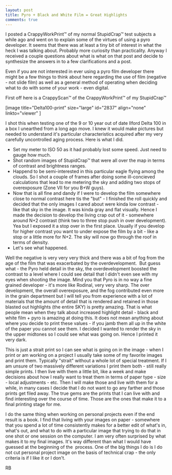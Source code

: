 ```yaml
---
layout: post
title: Pyro + Black and White Film = Great Highlights
comments: true
---
```

I posted a CrappyWorkPrint™ of my normal StupidCrap™ test subjects a while ago and went on to explain some of the virtues of using a pyro developer. It seems that there was at least a tiny bit of interest in what the heck I was talking about. Probably more curiosity than practicality. Anyway I received a couple questions about what is what on that post and decide to synthesize the answers in to a few clarifications and a post.

Even if you are not interested in ever using a pyro film developer there might be a few things to think about here regarding the use of film (negative - not slide film) as well as a general method of operating when deciding what to do with some of your work - even digital.

First off here is a CrappyScan™ of the CrappyWorkPrint™ of my StupidCrap™

[image title="Delta100-print" size="large" id="2837" align="none" linkto="viewer" ]

I shot this when testing one of the 9 or 10 year out of date Ilford Delta 100 in a box I unearthed from a long ago move. I knew it would make pictures but needed to understand it's particular characteristics acquired after my very carefully uncontrolled aging process. Here is what I did.
<ul>
	<li>Set my meter to ISO 50 as it had probably lost some speed. Just need to gauge how much.</li>
	<li>Shot random images of StupidCrap™ that were all over the map in terms of contrast and brightness ranges.</li>
	<li>Happend to be semi-interested in this particular eagle flying among the clouds. So I shot a couple of frames after doing some ill-concieved calculations that lead to me metering the sky and adding two stops of overexposure (Zone VII for you B+W guys).</li>
	<li>Now that is all fine and dandy if I were to develop the film somewhere close to normal contrast here tis the "but" - I finished the roll quickly and decided that the only images I cared about were kinda low contrast - like that sky in the image. It was kinda gray and flat visually. Hence I made the decision to develop the living crap out of it - somewhere around N+2 contrast (think two to three stop push in over development). Yea but I exposed it a stop over in the first place. Usually if you develop for higher contrast you want to under expose the film by a bit - like a stop or a little more for N+2. The sky will now go through the roof in terms of density.</li>
	<li>Let's see what happened.</li>
</ul>
Well the negative is very very very thick and there was a bit of fog from the age of the film that was exacerbated by the overdevelopment.  But guess what - the Pyro held detail in the sky, the overdevelopment boosted the contrast to a level where I could see detail that I didn't even see with my eyes when shooting the image. Mind you that Pyro is in no way a fine grained developer - it's more like Rodinal, very very sharp. The over development, the overall overexposure, and the fog contributed even more in the grain department but I will tell you from experience with a lot of materials that the amount of detail that is rendered and retained in those blasted out highlights (the entire SKY) is pretty amazing. That is what people mean when they talk about increased highlight detail - black and white film + pyro is amazing at doing this. It does not mean anything about where you decide to print these values - if you jamb them all up in the white of the paper you cannot see them. I decided I wanted to render the sky in the upper midtones so I could see what was going on. Hence I printed it very dark.

This is just a strait print so I can see what is going on in the image - when I print or am working on a project I usually take some of my favorite images and print them. Typically "strait" without a whole lot of special treatment. If I am unsure of two massively different variations I print them both - still really simple prints. I then live with them a little bit, like a week and make decisions about how I really want to treat them in terms of paper type - size - local adjustments - etc. Then I will make those and live with them for a while, in many cases I decide that I do not want to go any farther and those prints get filed away. The true gems are the prints that I can live with and find interesting over the course of time. Those are the ones that make it to a final printing stage for me.

I do the same thing when working on personal projects even if the end result is a book. I find that living with your images on paper - somewhere that you spend a lot of time consistently makes for a better edit of what's in, what's out, and what to do with a particular image that trying to do that in one shot or one session on the computer. I am very often surprised by what makes it to my final images. It's way different than what I would have guessed at the beginning of the  process. One of the big things I do is I do not cut personal project image on the basis of technical crap - the only criteria is if I like it or I don't.

RB
